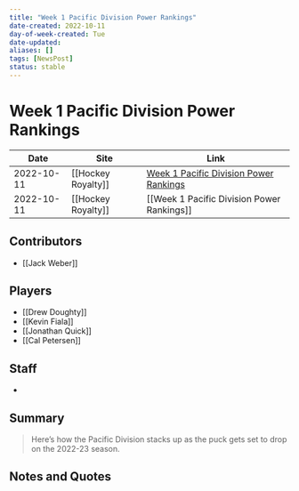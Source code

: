 ```yaml
---
title: "Week 1 Pacific Division Power Rankings"
date-created: 2022-10-11
day-of-week-created: Tue
date-updated: 
aliases: []
tags: [NewsPost]
status: stable
---
```


# Week 1 Pacific Division Power Rankings

Date | Site | Link
---|---|---
2022-10-11 | [[Hockey Royalty]] | [Week 1 Pacific Division Power Rankings](https://hockeyroyalty.com/2022/10/11/week-1-pacific-division-power-rankings/#:~:text=3.%20Los%20Angeles%20Kings)
2022-10-11 | [[Hockey Royalty]] | [[Week 1 Pacific Division Power Rankings]]
## Contributors
- [[Jack Weber]]


## Players
- [[Drew Doughty]]
- [[Kevin Fiala]]
- [[Jonathan Quick]]
- [[Cal Petersen]]


## Staff
- 


## Summary
> Here’s how the Pacific Division stacks up as the puck gets set to drop on the 2022-23 season.


## Notes and Quotes
> 

